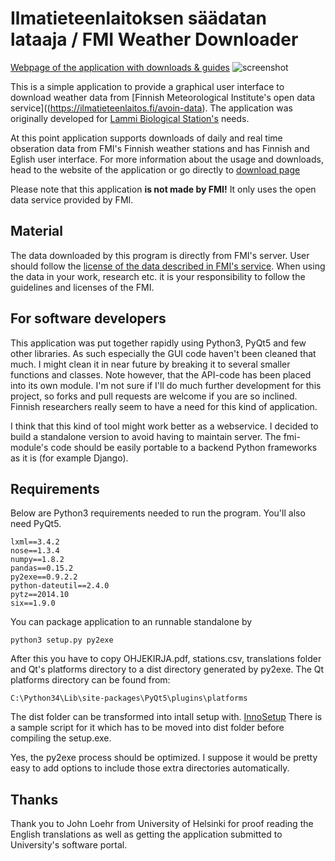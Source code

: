 Ilmatieteenlaitoksen säädatan lataaja / FMI Weather Downloader
==============================

[Webpage of the application with downloads & guides](http://tumetsu.github.io/Ilmatieteenlaitoksen-saadata-lataaja/)
![screenshot](http://i.imgur.com/CzXFzIQ.png)

This is a simple application to provide a graphical user interface to download weather data from [Finnish Meteorological Institute's open data service]((https://ilmatieteenlaitos.fi/avoin-data). The application was originally developed for [Lammi Biological Station's](http://www.helsinki.fi/lammi/) needs.

At this point application supports downloads of daily and real time obseration data from FMI's Finnish weather stations and has Finnish and Eglish user interface. For more information about the usage and downloads, head to the website of the application or go directly to [download page](https://github.com/Tumetsu/Ilmatieteenlaitoksen-saadata-lataaja/releases) 

Please note that this application **is not made by FMI!** It only uses the open data service provided by FMI.


Material
---------
The data downloaded by this program is directly from FMI's server. User should follow the [license of the data described in FMI's service](http://ilmatieteenlaitos.fi/avoin-data-lisenssi). When using the data in your work, research etc. it is your responsibility to follow the guidelines and licenses of the FMI.

For software developers
-------------

This application was put together rapidly using Python3, PyQt5 and few other libraries. As such especially the GUI code haven't been cleaned that much. I might clean it in near future by breaking it to several smaller functions and classes. Note however, that the API-code has been placed into its own module. I'm not sure if I'll do much further development for this project, so forks and pull requests are welcome if you are so inclined. Finnish researchers really seem to have a need for this kind of application. 

I think that this kind of tool might work better as a webservice. I decided to build a standalone version to avoid having to maintain server. The fmi-module's code should be easily portable to a backend Python frameworks as it is (for example Django).

Requirements
--------------------

Below are Python3 requirements needed to run the program. You'll also need PyQt5.

    lxml==3.4.2
	nose==1.3.4
	numpy==1.8.2
	pandas==0.15.2
	py2exe==0.9.2.2
	python-dateutil==2.4.0
	pytz==2014.10
	six==1.9.0


You can package application to an runnable standalone by

    python3 setup.py py2exe

After this you have to copy OHJEKIRJA.pdf, stations.csv, translations folder and Qt's platforms directory to a dist directory generated by py2exe. The Qt platforms directory can be found from:

    C:\Python34\Lib\site-packages\PyQt5\plugins\platforms

The dist folder can be transformed into intall setup with. [InnoSetup](http://www.jrsoftware.org/isinfo.php) There is a sample script for it which has to be moved into dist folder before compiling the setup.exe.

Yes, the py2exe process should be optimized. I suppose it would be pretty easy to add options to include those extra directories automatically.

Thanks
---------
Thank you to John Loehr from University of Helsinki for proof reading the English translations as well as getting the application submitted to University's software portal.
